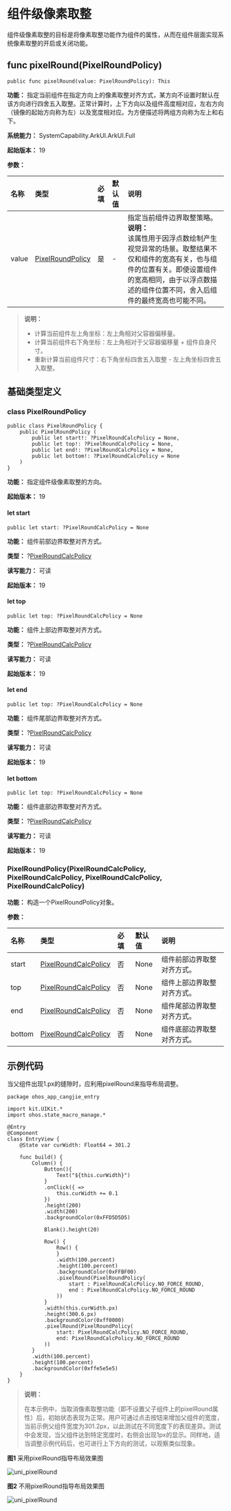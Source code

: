 # 组件级像素取整

组件级像素取整的目标是将像素取整功能作为组件的属性，从而在组件层面实现系统像素取整的开启或关闭功能。

## func pixelRound(PixelRoundPolicy)

```cangjie
public func pixelRound(value: PixelRoundPolicy): This
```

**功能：** 指定当前组件在指定方向上的像素取整对齐方式，某方向不设置时默认在该方向进行四舍五入取整。正常计算时，上下方向以及组件高度相对应，左右方向（镜像的起始方向称为左）以及宽度相对应。为方便描述将两组方向称为左上和右下。

**系统能力：** SystemCapability.ArkUI.ArkUI.Full

**起始版本：** 19

**参数：**

|名称|类型|必填|默认值|说明|
|:---|:---|:---|:---|:---|
| value | [PixelRoundPolicy](#class-pixelroundpolicy) | 是 | \- | 指定当前组件边界取整策略。</br>**说明：** </br>该属性用于因浮点数绘制产生视觉异常的场景。取整结果不仅和组件的宽高有关，也与组件的位置有关。即使设置组件的宽高相同，由于以浮点数描述的组件位置不同，舍入后组件的最终宽高也可能不同。 |

> **说明：**
>
> - 计算当前组件左上角坐标：左上角相对父容器偏移量。
> - 计算当前组件右下角坐标：左上角相对于父容器偏移量 + 组件自身尺寸。
> - 重新计算当前组件尺寸：右下角坐标四舍五入取整 - 左上角坐标四舍五入取整。

## 基础类型定义

### class PixelRoundPolicy

```cangjie
public class PixelRoundPolicy {
    public PixelRoundPolicy (
        public let start!: ?PixelRoundCalcPolicy = None,
        public let top!: ?PixelRoundCalcPolicy = None,
        public let end!: ?PixelRoundCalcPolicy = None,
        public let bottom!: ?PixelRoundCalcPolicy = None
    )
}
```

**功能：** 指定组件级像素取整的方向。

**起始版本：** 19

#### let start

```cangjie
public let start: ?PixelRoundCalcPolicy = None
```

**功能：** 组件前部边界取整对齐方式。

**类型：** ?[PixelRoundCalcPolicy](./cj-common-types.md#enum-pixelroundcalcpolicy)

**读写能力：** 可读

**起始版本：** 19

#### let top

```cangjie
public let top: ?PixelRoundCalcPolicy = None
```

**功能：** 组件上部边界取整对齐方式。

**类型：** ?[PixelRoundCalcPolicy](./cj-common-types.md#enum-pixelroundcalcpolicy)

**读写能力：** 可读

**起始版本：** 19

#### let end

```cangjie
public let top: ?PixelRoundCalcPolicy = None
```

**功能：** 组件尾部边界取整对齐方式。

**类型：** ?[PixelRoundCalcPolicy](./cj-common-types.md#enum-pixelroundcalcpolicy)

**读写能力：** 可读

**起始版本：** 19

#### let bottom

```cangjie
public let top: ?PixelRoundCalcPolicy = None
```

**功能：** 组件底部边界取整对齐方式。

**类型：** ?[PixelRoundCalcPolicy](./cj-common-types.md#enum-pixelroundcalcpolicy)

**读写能力：** 可读

**起始版本：** 19

### PixelRoundPolicy(PixelRoundCalcPolicy, PixelRoundCalcPolicy, PixelRoundCalcPolicy, PixelRoundCalcPolicy)

**功能：** 构造一个PixelRoundPolicy对象。

**参数：**

|名称|类型|必填|默认值|说明|
|:---|:---|:---|:---|:---|
| start | [PixelRoundCalcPolicy](./cj-common-types.md#enum-pixelroundcalcpolicy) | 否 | None | 组件前部边界取整对齐方式。 |
| top | [PixelRoundCalcPolicy](./cj-common-types.md#enum-pixelroundcalcpolicy) | 否 | None | 组件上部边界取整对齐方式。 |
| end | [PixelRoundCalcPolicy](./cj-common-types.md#enum-pixelroundcalcpolicy) | 否 | None | 组件尾部边界取整对齐方式。 |
| bottom | [PixelRoundCalcPolicy](./cj-common-types.md#enum-pixelroundcalcpolicy) | 否 |None | 组件底部边界取整对齐方式。 |

## 示例代码

当父组件出现1.px的缝隙时，应利用pixelRound来指导布局调整。

<!-- run -->

```cangjie
package ohos_app_cangjie_entry

import kit.UIKit.*
import ohos.state_macro_manage.*

@Entry
@Component
class EntryView {
    @State var curWidth: Float64 = 301.2

    func build() {
        Column() {
            Button(){
                Text("${this.curWidth}")
            }
            .onClick({ =>
                this.curWidth += 0.1
            })
            .height(200)
            .width(200)
            .backgroundColor(0xFFD5D5D5)

            Blank().height(20)

            Row() {
                Row() {
                }
                .width(100.percent)
                .height(100.percent)
                .backgroundColor(0xFFBF00)
                .pixelRound(PixelRoundPolicy(
                    start : PixelRoundCalcPolicy.NO_FORCE_ROUND,
                    end : PixelRoundCalcPolicy.NO_FORCE_ROUND
                ))
            }
            .width(this.curWidth.px)
            .height(300.6.px)
            .backgroundColor(0xff0000)
            .pixelRound(PixelRoundPolicy(
                start: PixelRoundCalcPolicy.NO_FORCE_ROUND,
                end: PixelRoundCalcPolicy.NO_FORCE_ROUND
            ))
        }
        .width(100.percent)
        .height(100.percent)
        .backgroundColor(0xffe5e5e5)
    }
}
```

> **说明：**
>
> 在本示例中，当取消像素取整功能（即不设置父子组件上的pixelRound属性）后，初始状态表现为正常。用户可通过点击按钮来增加父组件的宽度，当前示例父组件宽度为301.2px，以此测试在不同宽度下的表现差异。测试中会发现，当父组件达到特定宽度时，右侧会出现1px的显示。同样地，适当调整示例代码后，也可进行上下方向的测试，以观察类似现象。

**图1** 采用pixelRound指导布局效果图

![uni_pixelRound](figures/pixelround1.png)

**图2** 不用pixelRound指导布局效果图

![uni_pixelRound](figures/pixelround2.png)
